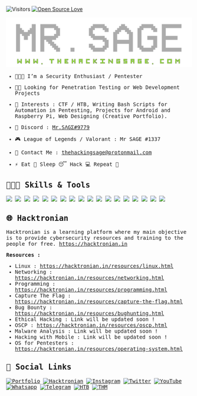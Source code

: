 ![Visitors](https://visitor-badge.laobi.icu/badge?page_id=thehackingsage.thehackingsage)
[![Open Source Love](https://badges.frapsoft.com/os/v1/open-source.svg?v=102)](https://github.com/thehackingsage?tab=repositories)

[![Mr.SAGE](https://github.com/thehackingsage/thehackingsage/raw/master/thehackingsage.com.png)](https://thehackingsage.github.io)

<samp>
  
- 👨🏽‍💻 I’m a Security Enthusiast / Pentester

- 🤝🏽 Looking for Penetration Testing or Web Development Projects

- 🎲 Interests : CTF / HTB, Writing Bash Scripts for Automation in Pentesting, Projects for Android and Raspberry Pi, Web Designing (Creative Portfolio).

- 👾 Discord : <a href="https://discordapp.com/users/540789640177647627">Mr.SΛGΣ#9779</a>
  
- 🎮 League of Legends / Valorant : Mr SAGE #1337

- 📧 Contact Me : <a href="mailto:thehackingsage@protonmail.com">thehackingsage@protonmail.com</a>

- ⚡ Eat 🍔 Sleep 😴 Hack 💻 Repeat 🔁

## 👨🏽‍💻 Skills & Tools

![](https://img.shields.io/badge/OS-Linux-informational?style=flat&logo=linux&logoColor=white&color=99e836)
![](https://img.shields.io/badge/OS-Win10-informational?style=flat&logo=windows&logoColor=white&color=99e836)
![](https://img.shields.io/badge/Editor-Sublime-informational?style=flat&logo=sublime-text&logoColor=white&color=99e836)
![](https://img.shields.io/badge/Editor-VS_Code-informational?style=flat&logo=visual-studio-code&logoColor=white&color=99e836)
![](https://img.shields.io/badge/Code-Python-informational?style=flat&logo=python&logoColor=white&color=99e836)
![](https://img.shields.io/badge/Shell-Bash%20/%20ZSH-informational?style=flat&logo=gnu-bash&logoColor=white&color=99e836)
![](https://img.shields.io/badge/Shell-PowerShell-informational?style=flat&logo=powershell&logoColor=white&color=99e836)
![](https://img.shields.io/badge/Virtualization-VMware-informational?style=flat&logo=vmware&logoColor=white&color=99e836)
![](https://img.shields.io/badge/DevOps-Docker-informational?style=flat&logo=docker&logoColor=white&color=99e836)
![](https://img.shields.io/badge/DevOps-Kubernetes-informational?style=flat&logo=kubernetes&logoColor=white&color=99e836)
![](https://img.shields.io/badge/Tools-Nmap-informational?style=flat&logo=windowsterminal&logoColor=white&color=99e836)
![](https://img.shields.io/badge/Tools-Wireshark-informational?style=flat&logo=windowsterminal&logoColor=white&color=99e836)
![](https://img.shields.io/badge/Tools-Sqlmap-informational?style=flat&logo=windowsterminal&logoColor=white&color=99e836)
![](https://img.shields.io/badge/Tools-Metasploit-informational?style=flat&logo=windowsterminal&logoColor=white&color=99e836)
![](https://img.shields.io/badge/Tools-BurpSuite-informational?style=flat&logo=windowsterminal&logoColor=white&color=99e836)
![](https://img.shields.io/badge/Tools-Postman-informational?style=flat&logo=windowsterminal&logoColor=white&color=99e836)
![](https://img.shields.io/badge/Tools-Bloodhound-informational?style=flat&logo=windowsterminal&logoColor=white&color=99e836)
![](https://img.shields.io/badge/Tools-OWASP%20Zap-informational?style=flat&logo=windowsterminal&logoColor=white&color=99e836)

<!-- ## 📝 Blogs

- TryHackMe Writeup Walkthrough - https://github.com/thehackingsage/tryhackme
- HackTheBox Writeup Walkthrough - https://github.com/thehackingsage/hackthebox
- Portable Hacking Machine With Raspberry Pi : https://thehackingsage.com/work/hackpi.html
- Pwn Phone - Dream Device For Hackers : https://thehackingsage.com/work/pwnphone.html
- Customize Kali Linux : https://thehackingsage.com/work/customize-kali-linux.html
- Customize Windows 10 : https://thehackingsage.com/work/customize-windows-10.html -->

## 🌐 Hacktronian

Hacktronian is a learning platform where my main objective is to provide cybersecurity resources and training to the people for free. https://hacktronian.in

**Resources :**

- Linux : https://hacktronian.in/resources/linux.html
- Networking : https://hacktronian.in/resources/networking.html
- Programming : https://hacktronian.in/resources/programming.html
- Capture The Flag : https://hacktronian.in/resources/capture-the-flag.html
- Bug Bounty : https://hacktronian.in/resources/bughunting.html
- Ethical Hacking : Link will be updated soon !
- OSCP : https://hacktronian.in/resources/oscp.html
- Malware Analysis : Link will be updated soon !
- Hacking with Mobile : Link will be updated soon !
- OS for Pentesters : https://hacktronian.in/resources/operating-system.html

<!--**Training :**

- Linux : https://hacktronian.in/training/linux.html
- Networking : https://hacktronian.in/training/networking.html
- Pentesting : https://hacktronian.in/training/pentesting.html -->

## 💬 Social Links

[![Portfolio](https://img.shields.io/badge/-Mr.SAGE-000000?style=flat&logo=gnu-bash&logoColor=99e836)](https://thehackingsage.com)
[![Hacktronian](https://img.shields.io/badge/-Hacktronian-000000?style=flat&logo=powershell&logoColor=11c28a)](https://hacktronian.in)
[![Instagram](https://img.shields.io/badge/-Instagram-000000?style=flat&logo=Instagram&logoColor=bc2a8d)](https://instagram.com/thehackingsage)
[![Twitter](https://img.shields.io/badge/-Twitter-000000?style=flat&logo=Twitter&logoColor=00acee)](https://twitter.com/thehackingsage)
[![YouTube](https://img.shields.io/badge/-YouTube-000000?style=flat&logo=YouTube&logoColor=FC2503)](https://youtube.com/hacktronian)
[![Whatsapp](https://img.shields.io/badge/-Whatsapp-000000?style=flat&logo=Whatsapp&logoColor=25D366)](https://wa.me/+919044264043)
[![Telegram](https://img.shields.io/badge/-Telegram-000000?style=flat&logo=Telegram&logoColor=0088cc)](https://t.me/thehackingsage)
[![HTB](https://img.shields.io/badge/-HackTheBox-000000?style=flat&logo=codesandbox&logoColor=9FEF00)](https://hackthebox.eu/profile/38608)
[![THM](https://img.shields.io/badge/-TryHackMe-000000?style=flat&logo=icloud&logoColor=gray)](https://tryhackme.com/p/mr.sage)
<!--[![Github](https://img.shields.io/badge/-Github-000000?style=flat&logo=Github&logoColor=ffffff)](https://github.com/thehackingsage)-->
</samp>
